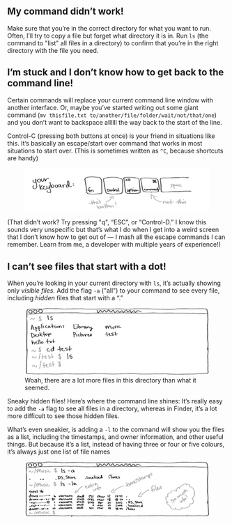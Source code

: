 ## My command didn’t work!

Make sure that you’re in the correct directory for what you want to run. Often, I’ll try to copy a file but forget what directory it is in. Run `ls` (the command to "list" all files in a directory) to confirm that you’re in the right directory with the file you need.

## I’m stuck and I don’t know how to get back to the command line!

Certain commands will replace your current command line window with another interface. Or, maybe you’ve started writing out some giant command (`mv thisfile.txt to/another/file/folder/wait/not/that/one`) and you don’t want to backspace allllll the way back to the start of the line.

Control-C (pressing both buttons at once) is your friend in situations like this. It’s basically an escape/start over command that works in most situations to start over. (This is sometimes written as `^C`, because shortcuts are handy)

<figure class="caption">
<img src="/static/images/course/cmd/ctrl.jpg" alt="" class="no-shadow"/>
</figure>

(That didn’t work? Try pressing "q", “ESC”, or “Control-D.” I know this sounds very unspecific but that’s what I do when I get into a weird screen that I don’t know how to get out of — I mash all the escape commands I can remember. Learn from me, a developer with multiple years of experience!)

## I can’t see files that start with a dot!

When you’re looking in your current directory with `ls`, it’s actually showing only *visible files.* Add the flag `-a` ("all") to your command to see every file, including *hidden* files that start with a “.”

<figure class="caption">
<img src="/static/images/course/cmd/emptydir.jpg" alt="" class="no-shadow"/>
<figcaption>Woah, there are a lot more files in this directory than what it
seemed.</figcaption>
</figure>

Sneaky hidden files! Here’s where the command line shines: It’s really easy to add the `-a` flag to see all files in a directory, whereas in Finder, it’s a lot more difficult to see those hidden files.

What’s even sneakier, is adding a `-l` to the command will show you the files as a list, including the timestamps, and owner information, and other useful things. But because it’s a list, instead of having three or four or five colours, it’s always just one list of file names

<figure class="caption">
<img src="/static/images/course/cmd/lsla.jpg" alt="" class="no-shadow"/>
</figure>
